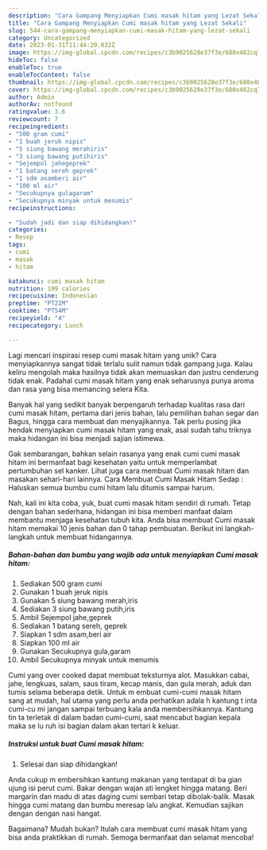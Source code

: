 ```yaml
---
description: "Cara Gampang Menyiapkan Cumi masak hitam yang Lezat Sekali"
title: "Cara Gampang Menyiapkan Cumi masak hitam yang Lezat Sekali"
slug: 544-cara-gampang-menyiapkan-cumi-masak-hitam-yang-lezat-sekali
category: Uncategorized
date: 2023-01-31T11:44:20.032Z
image: https://img-global.cpcdn.com/recipes/c3b9025628e37f3e/680x482cq70/cumi-masak-hitam-foto-resep-utama.jpg
hideToc: false
enableToc: true
enableTocContent: false
thumbnail: https://img-global.cpcdn.com/recipes/c3b9025628e37f3e/680x482cq70/cumi-masak-hitam-foto-resep-utama.jpg
cover: https://img-global.cpcdn.com/recipes/c3b9025628e37f3e/680x482cq70/cumi-masak-hitam-foto-resep-utama.jpg
author: Admin
authorAv: notfound
ratingvalue: 3.6
reviewcount: 7
recipeingredient:
- "500 gram cumi"
- "1 buah jeruk nipis"
- "5 siung bawang merahiris"
- "3 siung bawang putihiris"
- "Sejempol jahegeprek"
- "1 batang sereh geprek"
- "1 sdm asamberi air"
- "100 ml air"
- "Secukupnya gulagaram"
- "Secukupnya minyak untuk menumis"
recipeinstructions:

- "Sudah jadi dan siap dihidangkan!"
categories:
- Resep
tags:
- cumi
- masak
- hitam

katakunci: cumi masak hitam 
nutrition: 199 calories
recipecuisine: Indonesian
preptime: "PT22M"
cooktime: "PT54M"
recipeyield: "4"
recipecategory: Lunch

---
```





Lagi mencari inspirasi resep cumi masak hitam yang unik? Cara menyiapkannya sangat tidak terlalu sulit namun tidak gampang juga. Kalau keliru mengolah maka hasilnya tidak akan memuaskan dan justru cenderung tidak enak. Padahal cumi masak hitam yang enak seharusnya punya aroma dan rasa yang bisa memancing selera Kita.





Banyak hal yang sedikit banyak berpengaruh terhadap kualitas rasa dari cumi masak hitam, pertama dari jenis bahan, lalu pemilihan bahan segar dan Bagus, hingga cara membuat dan menyajikannya. Tak perlu pusing jika hendak menyiapkan cumi masak hitam yang enak,      asal sudah tahu triknya maka hidangan ini bisa menjadi sajian istimewa.














Gak sembarangan, bahkan selain rasanya yang enak cumi cumi masak hitam ini bermanfaat bagi kesehatan yaitu untuk memperlambat pertumbuhan sel kanker. Lihat juga cara membuat Cumi masak hitam dan masakan sehari-hari lainnya. Cara Membuat Cumi Masak Hitam Sedap : Haluskan semua bumbu cumi hitam lalu ditumis sampai harum.






Nah, kali ini kita coba, yuk, buat cumi masak hitam sendiri di rumah. Tetap dengan bahan sederhana, hidangan ini bisa memberi manfaat dalam membantu menjaga kesehatan tubuh kita. Anda bisa membuat Cumi masak hitam memakai 10 jenis bahan dan 0 tahap pembuatan. Berikut ini langkah-langkah untuk membuat hidangannya.

<!--inarticleads1-->

##### Bahan-bahan dan bumbu yang wajib ada untuk menyiapkan Cumi masak hitam:

1. Sediakan 500 gram cumi
1. Gunakan 1 buah jeruk nipis
1. Gunakan 5 siung bawang merah,iris
1. Sediakan 3 siung bawang putih,iris
1. Ambil Sejempol jahe,geprek
1. Sediakan 1 batang sereh, geprek
1. Siapkan 1 sdm asam,beri air
1. Siapkan 100 ml air
1. Gunakan Secukupnya gula,garam
1. Ambil Secukupnya minyak untuk menumis


Cumi yang over cooked dapat membuat teksturnya alot. Masukkan cabai, jahe, lengkuas, salam, saus tiram, kecap manis, dan gula merah, aduk dan tumis selama beberapa detik. Untuk m embuat cumi-cumi masak hitam sang at mudah, hal utama yang perlu anda perhatikan adala h kantung t inta cumi-cu mi jangan sampai terbuang kala anda membersihkannya. Kantung tin ta terletak di dalam badan cumi-cumi, saat mencabut bagian kepala maka se lu ruh isi bagian dalam akan tertari k keluar. 

<!--inarticleads2-->

##### Instruksi untuk buat Cumi masak hitam:


1. Selesai dan siap dihidangkan!

Anda cukup m embersihkan kantung makanan yang terdapat di ba gian ujung isi perut cumi. Bakar dengan wajan ati lengket hingga matang. Beri margarin dan madu di atas daging cumi sembari tetap dibolak-balik. Masak hingga cumi matang dan bumbu meresap lalu angkat. Kemudian sajikan dengan dengan nasi hangat. 

Bagaimana? Mudah bukan? Itulah cara membuat cumi masak hitam yang bisa anda praktikkan di rumah. Semoga bermanfaat dan selamat mencoba!
